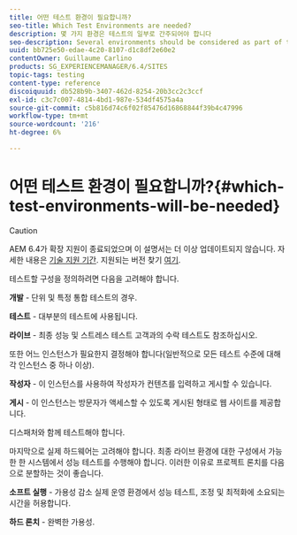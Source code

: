 ```yaml
---
title: 어떤 테스트 환경이 필요합니까?
seo-title: Which Test Environments are needed?
description: 몇 가지 환경은 테스트의 일부로 간주되어야 합니다
seo-description: Several environments should be considered as part of testing
uuid: bb725e50-edae-4c20-8107-d1c8df2e60e2
contentOwner: Guillaume Carlino
products: SG_EXPERIENCEMANAGER/6.4/SITES
topic-tags: testing
content-type: reference
discoiquuid: db528b9b-3407-462d-8254-20b3cc2c3ccf
exl-id: c3c7c007-4814-4bd1-987e-534df4575a4a
source-git-commit: c5b816d74c6f02f85476d16868844f39b4c47996
workflow-type: tm+mt
source-wordcount: '216'
ht-degree: 6%

---
```


# 어떤 테스트 환경이 필요합니까?{#which-test-environments-will-be-needed}

>[!CAUTION]
>
>AEM 6.4가 확장 지원이 종료되었으며 이 설명서는 더 이상 업데이트되지 않습니다. 자세한 내용은 [기술 지원 기간](https://helpx.adobe.com/kr/support/programs/eol-matrix.html). 지원되는 버전 찾기 [여기](https://experienceleague.adobe.com/docs/).

테스트할 구성을 정의하려면 다음을 고려해야 합니다.

**개발** - 단위 및 특정 통합 테스트의 경우.

**테스트** - 대부분의 테스트에 사용됩니다.

**라이브** - 최종 성능 및 스트레스 테스트 고객과의 수락 테스트도 참조하십시오.

또한 어느 인스턴스가 필요한지 결정해야 합니다(일반적으로 모든 테스트 수준에 대해 각 인스턴스 중 하나 이상).

**작성자** - 이 인스턴스를 사용하여 작성자가 컨텐츠를 입력하고 게시할 수 있습니다.

**게시** - 이 인스턴스는 방문자가 액세스할 수 있도록 게시된 형태로 웹 사이트를 제공합니다.

디스패처와 함께 테스트해야 합니다.

마지막으로 실제 하드웨어는 고려해야 합니다. 최종 라이브 환경에 대한 구성에서 가능한 한 시스템에서 성능 테스트를 수행해야 합니다. 이러한 이유로 프로젝트 론치를 다음으로 분할하는 것이 좋습니다.

**소프트 실행** - 가용성 감소 실제 운영 환경에서 성능 테스트, 조정 및 최적화에 소요되는 시간을 허용합니다.

**하드 론치** - 완벽한 가용성.
